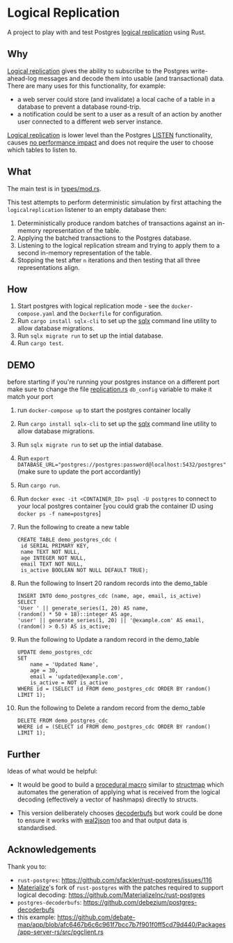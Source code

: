# Logical Replication

A project to play with and test Postgres [logical replication](https://www.postgresql.org/docs/current/logical-replication.html) using Rust.

## Why

[Logical replication](https://www.postgresql.org/docs/current/logical-replication.html) gives the ability to subscribe to the Postgres write-ahead-log messages and decode them into usable (and transactional) data. There are many uses for this functionality, for example:

- a web server could store (and invalidate) a local cache of a table in a database to prevent a database round-trip.
- a notification could be sent to a user as a result of an action by another user connected to a different web server instance.

[Logical replication](https://www.postgresql.org/docs/current/logical-replication.html) is lower level than the Postgres [LISTEN](https://www.postgresql.org/docs/current/sql-listen.html) functionality, causes [no performance impact](https://reorchestrate.com/posts/debezium-performance-impact/) and does not require the user to choose which tables to listen to.

## What

The main test is in [types/mod.rs](./src/types/mod.rs).

This test attempts to perform deterministic simulation by first attaching the `logicalreplication` listener to an empty database then:

1. Deterministically produce random batches of transactions against an in-memory representation of the table.
2. Applying the batched transactions to the Postgres database.
3. Listening to the logical replication stream and trying to apply them to a second in-memory representation of the table.
4. Stopping the test after `n` iterations and then testing that all three representations align.

## How

1. Start postgres with logical replication mode - see the `docker-compose.yaml` and the `Dockerfile` for configuration.
2. Run `cargo install sqlx-cli` to set up the [sqlx](https://github.com/launchbadge/sqlx) command line utility to allow database migrations.
3. Run `sqlx migrate run` to set up the intial database.
4. Run `cargo test`.

## DEMO

before starting if you're running your postgres instance on a different port make sure 
to change the file [replication.rs](src%2Freplication.rs) `db_config` variable to make it match your port 
1. run `docker-compose up` to start the postgres container locally
2. Run `cargo install sqlx-cli` to set up the [sqlx](https://github.com/launchbadge/sqlx) command line utility to allow database migrations.
3. Run `sqlx migrate run` to set up the intial database.
4. Run `export DATABASE_URL="postgres://postgres:password@localhost:5432/postgres"` (make sure to update the port accordantly)
5. Run `cargo run`. 
6. Run `docker exec -it <CONTAINER_ID> psql -U postgres` to connect to your local postgres container [you could grab the container ID using `docker ps -f name=postgres`]
7. Run the following to create a new table
   ```
   CREATE TABLE demo_postgres_cdc (
    id SERIAL PRIMARY KEY,
    name TEXT NOT NULL,
    age INTEGER NOT NULL,
    email TEXT NOT NULL,
    is_active BOOLEAN NOT NULL DEFAULT TRUE);
   ```
8. Run the following to Insert 20 random records into the demo_table
   ```
   INSERT INTO demo_postgres_cdc (name, age, email, is_active)
   SELECT
   'User ' || generate_series(1, 20) AS name,
   (random() * 50 + 18)::integer AS age,
   'user' || generate_series(1, 20) || '@example.com' AS email,
   (random() > 0.5) AS is_active;
    ```
9. Run the following to Update a random record in the demo_table
    ```
    UPDATE demo_postgres_cdc
    SET                                                                            
        name = 'Updated Name',
        age = 30,
        email = 'updated@example.com',
        is_active = NOT is_active
    WHERE id = (SELECT id FROM demo_postgres_cdc ORDER BY random() LIMIT 1);
    ```

10. Run the following to Delete a random record from the demo_table
     ```
    DELETE FROM demo_postgres_cdc
     WHERE id = (SELECT id FROM demo_postgres_cdc ORDER BY random() LIMIT 1);
     ```


## Further

Ideas of what would be helpful:

- It would be good to build a [procedural macro](https://doc.rust-lang.org/reference/procedural-macros.html) similar to [structmap](https://crates.io/crates/structmap) which automates the generation of applying what is received from the logical decoding (effectively a vector of hashmaps) directly to structs.

- This version deliberately chooses [decoderbufs](https://github.com/debezium/postgres-decoderbufs) but work could be done to ensure it works with [wal2json](https://github.com/eulerto/wal2json) too and that output data is standardised.

## Acknowledgements

Thank you to:

- `rust-postgres`: https://github.com/sfackler/rust-postgres/issues/116
- [Materialize](https://materialize.com/)'s fork of `rust-postgres` with the patches required to support logical decoding: https://github.com/MaterializeInc/rust-postgres
- `postgres-decoderbufs`: https://github.com/debezium/postgres-decoderbufs
- this example: https://github.com/debate-map/app/blob/afc6467b6c6c961f7bcc7b7f901f0ff5cd79d440/Packages/app-server-rs/src/pgclient.rs
